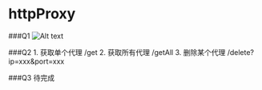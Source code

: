 # httpProxy

###Q1
    ![Alt text](https://github.com/leiwei1991/httpProxy/raw/master/server.png)

###Q2
    1. 获取单个代理 /get 
    2. 获取所有代理 /getAll
    3. 删除某个代理 /delete?ip=xxx&port=xxx

###Q3
    待完成

    

